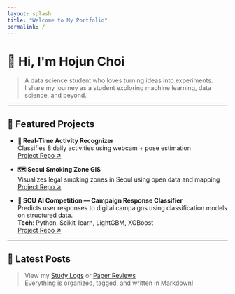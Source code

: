 ```yaml
---
layout: splash
title: "Welcome to My Portfolio"
permalink: /
---
```


# 👋 Hi, I'm Hojun Choi

> A data science student who loves turning ideas into experiments.  
> I share my journey as a student exploring machine learning, data science, and beyond.

---

## 🚀 Featured Projects

- **🧠 Real-Time Activity Recognizer**  
  Classifies 8 daily activities using webcam + pose estimation  
  [Project Repo ↗](https://github.com/hojjang98/CV-Projects/tree/main/real-time-daily-activity-recognizer)

- **🗺️ Seoul Smoking Zone GIS**  
  Visualizes legal smoking zones in Seoul using open data and mapping  
  [Project Repo ↗](https://github.com/hojjang98/Misc-Projects/tree/main/seoul-smoking-gis)

- **🎵 SCU AI Competition — Campaign Response Classifier**  
  Predicts user responses to digital campaigns using classification models on structured data.  
  **Tech**: Python, Scikit-learn, LightGBM, XGBoost  
  [Project Repo ↗](https://github.com/hojjang98/ML-Projects/tree/main/scu_ai_competiton-2025)


---

## 📄 Latest Posts

> View my [Study Logs](/study_log) or [Paper Reviews](/paper_review)  
> Everything is organized, tagged, and written in Markdown!
